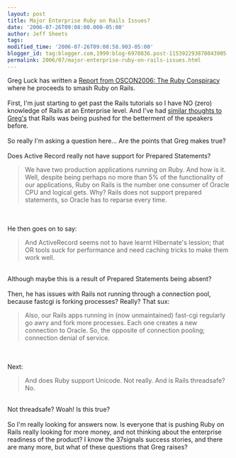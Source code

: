```yaml
---
layout: post
title: Major Enterprise Ruby on Rails Issues?
date: '2006-07-26T09:08:00.000-05:00'
author: Jeff Sheets
tags:
modified_time: '2006-07-26T09:08:58.903-05:00'
blogger_id: tag:blogger.com,1999:blog-6970836.post-115392293878043905
permalink: 2006/07/major-enterprise-ruby-on-rails-issues.html
---
```


Greg Luck has written a <a
      href="http://gregluck.com/blog/archives/2006/07/report_from_osc.html">Report from
      OSCON2006: The Ruby Conspiracy</a> where he proceeds to smash Ruby on Rails.<br
      /><br />First, I'm just starting to get past the Rails tutorials so I have NO (zero)
      knowledge of Rails at an Enterprise level. And I've had <a
      href="http://uncommentedbytes.blogspot.com/2005/07/no-fluff-iowa-day-1-javas-dead-ruby.html">similar
      thoughts to Greg's</a> that Rails was being pushed for the betterment of the speakers
      before.<br /><br />So really I'm asking a question here... Are the points that
      Greg makes true?<br /><br />Does Active Record really not have support for
      Prepared Statements?<br /><blockquote>We have two production applications running
      on Ruby. And how is it. Well, despite being perhaps no more than 5% of the functionality of
      our applications, Ruby on Rails is the number one consumer of Oracle CPU and logical gets.
      Why? Rails does not support prepared statements, so Oracle has to reparse every
      time.</blockquote><br /><br />He then goes on to say:<br
      /><blockquote>And ActiveRecord seems not to have learnt Hibernate's lession; that OR
      tools suck for performance and need caching tricks to make them work
      well.</blockquote><br />Although maybe this is a result of Prepared Statements
      being absent?<br /><br />Then, he has issues with Rails not running through a
      connection pool, because fastcgi is forking processes? Really? That sux:<br
      /><blockquote>Also, our Rails apps running in (now unmaintained) fast-cgi regularly
      go awry and fork more processes. Each one creates a new connection to Oracle. So, the opposite
      of connection pooling; connection denial of service.</blockquote><br /><br
      />Next:<br /><blockquote>And does Ruby support Unicode. Not really. And is
      Rails threadsafe? No.</blockquote><br />Not threadsafe? Woah! Is this true?<br
      /><br />So I'm really looking for answers now. Is everyone that is pushing Ruby on
      Rails really looking for more money, and not thinking about the enterprise readiness of the
      product? I know the 37signals success stories, and there are many more, but what of these
      questions that Greg raises?